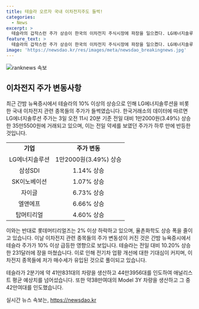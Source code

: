 ```yaml
---
title: 테슬라 오르자 국내 이차전지주도 들썩!
categories:
  - News
excerpt: >
  테슬라의 갑작스런 주가 상승이 한국의 이차전지 주식시장에 파장을 일으켰다. LG에너지솔루션, 삼성SDI, SK이노베이션 등 국내 주요 이차전지 업체 주가가 상승세를 보이며 시장을 들썩이고 있다. 미국 뉴욕증시에서 테슬라의 10% 이상 상승이 전기차 시장에 대한 긍정적인 기대심을 불러일으켜, 이로 인해 이차전지 관련 주식들에 저가 매수세가 유입되고 있는 것으로 관측된다. 테슬라는 2분기에 예상치를 상회하는 생산실적을 보여주면서 시장의 기대심을 끌어올리고 있다.
feature_text: >
  테슬라의 갑작스런 주가 상승이 한국의 이차전지 주식시장에 파장을 일으켰다. LG에너지솔루션, 삼성SDI, SK이노베이션 등 국내 주요 이차전지 업체 주가가 상승세를 보이며 시장을 들썩이고 있다. 미국 뉴욕증시에서 테슬라의 10% 이상 상승이 전기차 시장에 대한 긍정적인 기대심을 불러일으켜, 이로 인해 이차전지 관련 주식들에 저가 매수세가 유입되고 있는 것으로 관측된다. 테슬라는 2분기에 예상치를 상회하는 생산실적을 보여주면서 시장의 기대심을 끌어올리고 있다.
image: 'https://newsdao.kr/res/images/meta/newsdao_breakingnews.jpg'
---
```


<p><img src="https://newsdao.kr/res/images/meta/newsdao_breakingnews.jpg" alt="ranknews 속보" /></p>

<h2 data-ke-size="size26">이차전지 주가 변동사항</h2>

<p data-ke-size="size16">최근 간밤 뉴욕증시에서 테슬라의 10% 이상의 상승으로 인해 LG에너지솔루션을 비롯한 국내 이차전지 관련 종목들의 주가가 들썩였습니다. 한국거래소의 데이터에 따르면 LG에너지솔루션 주가는 3일 오전 11시 20분 기준 전일 대비 1만2000원(3.49%) 상승한 35만5500원에 거래되고 있으며, 이는 전일 약세를 보였던 주가가 하루 만에 반등한 것입니다.</p>

<table>
    <tr>
        <td style="text-align: center; height: 17px;"><b>기업</b></td>
        <td style="text-align: center; height: 17px;"><b>주가 변동</b></td>
    </tr>
    <tr>
        <td style="text-align: center; height: 17px;">LG에너지솔루션</td>
        <td style="text-align: center; height: 17px;">1만2000원(3.49%) 상승</td>
    </tr>
    <tr>
        <td style="text-align: center; height: 17px;">삼성SDI</td>
        <td style="text-align: center; height: 17px;">1.14% 상승</td>
    </tr>
    <tr>
        <td style="text-align: center; height: 17px;">SK이노베이션</td>
        <td style="text-align: center; height: 17px;">1.07% 상승</td>
    </tr>
    <tr>
        <td style="text-align: center; height: 17px;">자이글</td>
        <td style="text-align: center; height: 17px;">6.73% 상승</td>
    </tr>
    <tr>
        <td style="text-align: center; height: 17px;">엘앤에프</td>
        <td style="text-align: center; height: 17px;">6.66% 상승</td>
    </tr>
    <tr>
        <td style="text-align: center; height: 17px;">탑머티리얼</td>
        <td style="text-align: center; height: 17px;">4.60% 상승</td>
    </tr>
</table>

<p data-ke-size="size16">이와는 반대로 롯데머티리얼즈는 2% 이상 하락하고 있으며, 율촌화학도 상승 폭을 줄이고 있습니다. 이날 이차전지 관련 종목들의 주가 변동성이 커진 것은 간밤 뉴욕증시에서 테슬라 주가가 10% 이상 급등한 영향으로 보입니다. 테슬라는 전일 대비 10.20% 상승한 231달러에 장을 마쳤습니다. 이로 인해 전기차 업황 개선에 대한 기대심이 커지며, 이차전지 종목들에 저가 매수세가 유입된 것으로 풀이되고 있습니다.</p>

<p data-ke-size="size16">테슬라가 2분기에 약 41만831대의 차량을 생산하고 44만3956대를 인도하여 애널리스트 평균 예상치를 넘어섰습니다. 또한 약38만여대의 Model 3Y 차량을 생산하고 그 중 42만여대를 인도했습니다.</p>
실시간 뉴스 속보는, <a href="https://newsdao.kr" rel="dofollow">https://newsdao.kr</a>


